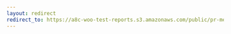 ```yaml
---
layout: redirect
redirect_to: https://a8c-woo-test-reports.s3.amazonaws.com/public/pr-merge/39657/e2e/index.html
---
```

